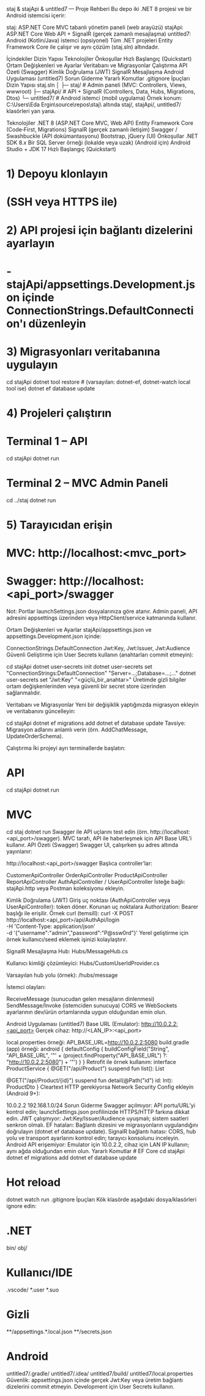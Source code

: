 staj & stajApi & untitled7 — Proje Rehberi
Bu depo iki .NET 8 projesi ve bir Android istemcisi içerir:

staj: ASP.NET Core MVC tabanlı yönetim paneli (web arayüzü)
stajApi: ASP.NET Core Web API + SignalR (gerçek zamanlı mesajlaşma)
untitled7: Android (Kotlin/Java) istemci (opsiyonel)
Tüm .NET projeleri Entity Framework Core ile çalışır ve aynı çözüm (staj.sln) altındadır.

İçindekiler
Dizin Yapısı
Teknolojiler
Önkoşullar
Hızlı Başlangıç (Quickstart)
Ortam Değişkenleri ve Ayarlar
Veritabanı ve Migrasyonlar
Çalıştırma
API Özeti (Swagger)
Kimlik Doğrulama (JWT)
SignalR Mesajlaşma
Android Uygulaması (untitled7)
Sorun Giderme
Yararlı Komutlar
.gitignore İpuçları
Dizin Yapısı
staj.sln
│
├─ staj/            # Admin paneli (MVC: Controllers, Views, wwwroot)
├─ stajApi/         # API + SignalR (Controllers, Data, Hubs, Migrations, Dtos)
└─ untitled7/       # Android istemci (mobil uygulama)
Örnek konum: C:\Users\Eda Ergin\source\repos\staj\ altında staj/, stajApi/, untitled7/ klasörleri yan yana.

Teknolojiler
.NET 8 (ASP.NET Core MVC, Web API)
Entity Framework Core (Code‑First, Migrations)
SignalR (gerçek zamanlı iletişim)
Swagger / Swashbuckle (API dokümantasyonu)
Bootstrap, jQuery (UI)
Önkoşullar
.NET SDK 8.x
Bir SQL Server örneği (lokalde veya uzak)
(Android için) Android Studio + JDK 17
Hızlı Başlangıç (Quickstart)
# 1) Depoyu klonlayın
# (SSH veya HTTPS ile)

# 2) API projesi için bağlantı dizelerini ayarlayın
#    - stajApi/appsettings.Development.json içinde ConnectionStrings.DefaultConnection'ı düzenleyin

# 3) Migrasyonları veritabanına uygulayın
cd stajApi
 dotnet tool restore  # (varsayılan: dotnet-ef, dotnet-watch local tool ise)
 dotnet ef database update

# 4) Projeleri çalıştırın
# Terminal 1 – API
cd stajApi
 dotnet run

# Terminal 2 – MVC Admin Paneli
cd ../staj
 dotnet run

# 5) Tarayıcıdan erişin
# MVC:    http://localhost:<mvc_port>
# Swagger: http://localhost:<api_port>/swagger
Not: Portlar launchSettings.json dosyalarınıza göre atanır. Admin paneli, API adresini appsettings üzerinden veya HttpClient/service katmanında kullanır.

Ortam Değişkenleri ve Ayarlar
stajApi/appsettings.json ve appsettings.Development.json içinde:

ConnectionStrings.DefaultConnection
Jwt:Key, Jwt:Issuer, Jwt:Audience
Güvenli Geliştirme için User Secrets kullanın (anahtarları commit etmeyin):

cd stajApi
 dotnet user-secrets init
 dotnet user-secrets set "ConnectionStrings:DefaultConnection" "Server=...;Database=...;..."
 dotnet user-secrets set "Jwt:Key" "<güçlü_bir_anahtar>"
Üretimde gizli bilgiler ortam değişkenlerinden veya güvenli bir secret store üzerinden sağlanmalıdır.

Veritabanı ve Migrasyonlar
Yeni bir değişiklik yaptığınızda migrasyon ekleyin ve veritabanını güncelleyin:

cd stajApi
 dotnet ef migrations add <MigrationAdi>
 dotnet ef database update
Tavsiye: Migrasyon adlarını anlamlı verin (örn. AddChatMessage, UpdateOrderSchema).

Çalıştırma
İki projeyi ayrı terminallerde başlatın:

# API
cd stajApi
 dotnet run

# MVC
cd staj
 dotnet run
Swagger ile API uçlarını test edin (örn. http://localhost:<api_port>/swagger).
MVC tarafı, API ile haberleşmek için API Base URL’i kullanır.
API Özeti (Swagger)
Swagger UI, çalışırken şu adres altında yayınlanır:

http://localhost:<api_port>/swagger
Başlıca controller’lar:

CustomerApiController
OrderApiController
ProductApiController
ReportApiController
AuthApiController / UserApiController
İsteğe bağlı: stajApi.http veya Postman koleksiyonu ekleyin.

Kimlik Doğrulama (JWT)
Giriş uç noktası (AuthApiController veya UserApiController): token döner.
Korunan uç noktalara Authorization: Bearer <token> başlığı ile erişilir.
Örnek curl (temsilî):
curl -X POST \
  http://localhost:<api_port>/api/AuthApi/login \
  -H 'Content-Type: application/json' \
  -d '{"username":"admin","password":"P@ssw0rd"}'
Yerel geliştirme için örnek kullanıcı/seed eklemek işinizi kolaylaştırır.

SignalR Mesajlaşma
Hub: Hubs/MessageHub.cs

Kullanıcı kimliği çözümleyici: Hubs/CustomUserIdProvider.cs

Varsayılan hub yolu (örnek): /hubs/message

İstemci olayları:

ReceiveMessage (sunucudan gelen mesajların dinlenmesi)
SendMessage/Invoke (istemciden sunucuya)
CORS ve WebSockets ayarlarının dev/ürün ortamlarında uygun olduğundan emin olun.

Android Uygulaması (untitled7)
Base URL (Emulator): http://10.0.2.2:<api_port> Gerçek cihaz: http://<LAN_IP>:<api_port>

local.properties örneği:
API_BASE_URL=http://10.0.2.2:5080
build.gradle (app) örneği:
android {
  defaultConfig {
    buildConfigField("String", "API_BASE_URL", '"' + (project.findProperty("API_BASE_URL") ?: "http://10.0.2.2:5080") + '"')
  }
}
Retrofit ile örnek kullanım:
interface ProductService {
  @GET("/api/Product")
  suspend fun list(): List<ProductDto>

  @GET("/api/Product/{id}")
  suspend fun detail(@Path("id") id: Int): ProductDto
}
Cleartext HTTP gerekiyorsa Network Security Config ekleyin (Android 9+):
<!-- app/src/main/res/xml/network_security_config.xml -->
<network-security-config>
  <domain-config cleartextTrafficPermitted="true">
    <domain includeSubdomains="true">10.0.2.2</domain>
    <domain includeSubdomains="true">192.168.1.0/24</domain>
  </domain-config>
</network-security-config>
<!-- AndroidManifest.xml -->
<application
  android:networkSecurityConfig="@xml/network_security_config" ...>
</application>
Sorun Giderme
Swagger açılmıyor: API portu/URL’yi kontrol edin; launchSettings.json profilinizde HTTPS/HTTP farkına dikkat edin.
JWT çalışmıyor: Jwt:Key/Issuer/Audience uyuşmalı; sistem saatleri senkron olmalı.
EF hataları: Bağlantı dizesini ve migrasyonların uygulandığını doğrulayın (dotnet ef database update).
SignalR bağlantı hatası: CORS, hub yolu ve transport ayarlarını kontrol edin; tarayıcı konsolunu inceleyin.
Android API erişemiyor: Emulator için 10.0.2.2, cihaz için LAN IP kullanın; aynı ağda olduğundan emin olun.
Yararlı Komutlar
# EF Core
cd stajApi
 dotnet ef migrations add <MigrationAdi>
 dotnet ef database update

# Hot reload
 dotnet watch run
.gitignore İpuçları
Kök klasörde aşağıdaki dosya/klasörleri ignore edin:
# .NET
bin/
obj/

# Kullanıcı/IDE
.vscode/
*.user
*.suo

# Gizli
**/appsettings.*.local.json
**/secrets.json

# Android
untitled7/.gradle/
untitled7/.idea/
untitled7/build/
untitled7/local.properties
Güvenlik: appsettings.json içinde gerçek Jwt:Key veya üretim bağlantı dizelerini commit etmeyin. Development için User Secrets kullanın.
